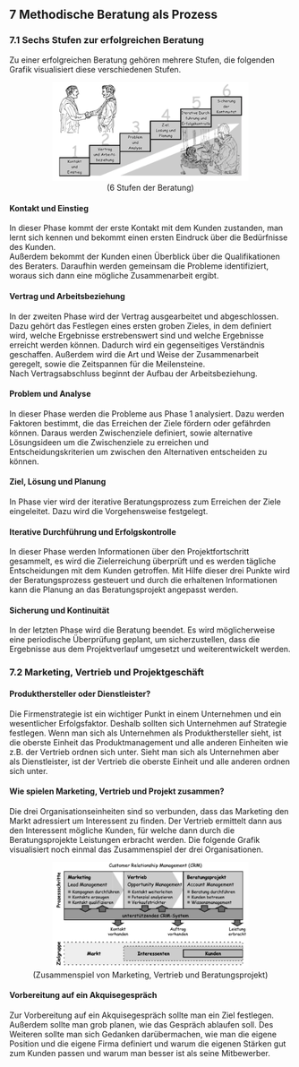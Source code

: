 ##  7 Methodische Beratung als Prozess

### 7.1 Sechs Stufen zur erfolgreichen Beratung
Zu einer erfolgreichen Beratung gehören mehrere Stufen, die folgenden Grafik visualisiert diese verschiedenen Stufen.

<p align="center">
    <img src="/assets/7-methodische-beratung-als-prozess.niklas-harting.img1.png" alt="Beratung" style="width: 350px;"/>
    <br>
    (6 Stufen der Beratung)
</p>

#### Kontakt und Einstieg
In dieser Phase kommt der erste Kontakt mit dem Kunden zustanden, man lernt sich kennen und bekommt einen ersten Eindruck über die Bedürfnisse des Kunden.  
Außerdem bekommt der Kunden einen Überblick über die Qualifikationen des Beraters. Daraufhin werden gemeinsam die Probleme identifiziert, woraus sich dann eine mögliche Zusammenarbeit ergibt.

#### Vertrag und Arbeitsbeziehung
In der zweiten Phase wird der Vertrag ausgearbeitet und abgeschlossen. Dazu gehört das Festlegen eines ersten groben Zieles, in dem definiert wird, welche Ergebnisse erstrebenswert sind und welche Ergebnisse erreicht werden können. Dadurch wird ein gegenseitiges Verständnis geschaffen. Außerdem wird die Art und Weise der Zusammenarbeit geregelt, sowie die Zeitspannen für die Meilensteine.  
Nach Vertragsabschluss beginnt der Aufbau der Arbeitsbeziehung.

#### Problem und Analyse
In dieser Phase werden die Probleme aus Phase 1 analysiert. Dazu werden Faktoren bestimmt, die das Erreichen der Ziele fördern oder gefährden können. Daraus werden Zwischenziele definiert, sowie alternative Lösungsideen um die Zwischenziele zu erreichen und Entscheidungskriterien um zwischen den Alternativen entscheiden zu können.

#### Ziel, Lösung und Planung
In Phase vier wird der iterative Beratungsprozess zum Erreichen der Ziele eingeleitet. Dazu wird die Vorgehensweise festgelegt.

#### Iterative Durchführung und Erfolgskontrolle
In dieser Phase werden Informationen über den Projektfortschritt gesammelt, es wird die Zielerreichung überprüft und es werden tägliche Entscheidungen mit dem Kunden getroffen. Mit Hilfe dieser drei Punkte wird der Beratungsprozess gesteuert und durch die erhaltenen Informationen kann die Planung an das Beratungsprojekt angepasst werden.

#### Sicherung und Kontinuität
In der letzten Phase wird die Beratung beendet. Es wird möglicherweise eine periodische Überprüfung geplant, um sicherzustellen, dass die Ergebnisse aus dem Projektverlauf umgesetzt und weiterentwickelt werden.

### 7.2 Marketing, Vertrieb und Projektgeschäft

#### Produkthersteller oder Dienstleister?
Die Firmenstrategie ist ein wichtiger Punkt in einem Unternehmen und ein wesentlicher Erfolgsfaktor. Deshalb sollten sich Unternehmen auf Strategie festlegen. Wenn man sich als Unternehmen als Produkthersteller sieht, ist die oberste Einheit das Produktmanagement und alle anderen Einheiten wie z.B. der Vertrieb ordnen sich unter. Sieht man sich als Unternehmen aber als Dienstleister, ist der Vertrieb die oberste Einheit und alle anderen ordnen sich unter.  

#### Wie spielen Marketing, Vertrieb und Projekt zusammen?
Die drei Organisationseinheiten sind so verbunden, dass das Marketing den Markt adressiert um Interessent
zu finden. Der Vertrieb ermittelt dann aus den Interessent
mögliche Kunden, für welche dann durch die Beratungsprojekte Leistungen erbracht werden. Die folgende Grafik visualisiert noch einmal das Zusammenspiel der drei Organisationen.
<p align="center">
    <img src="/assets/7-methodische-beratung-als-prozess.niklas-harting.img2.png" alt="crm" style="width: 350px;"/>
    <br>
    (Zusammenspiel von Marketing, Vertrieb und Beratungsprojekt)
</p>

#### Vorbereitung auf ein Akquisegespräch
Zur Vorbereitung auf ein Akquisegespräch sollte man ein Ziel festlegen. Außerdem sollte man grob planen, wie das Gespräch ablaufen soll. Des Weiteren sollte man sich Gedanken darübermachen, wie man die eigene Position und die eigene Firma definiert und warum die eigenen Stärken gut zum Kunden passen und warum man besser ist als seine Mitbewerber.
